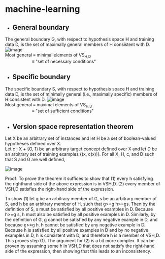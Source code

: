 # machine-learning

- ## General boundary
The general boundary G, with respect to hypothesis space H and training
data D, is the set of maximally general members of H consistent with D.<br>
![image](https://user-images.githubusercontent.com/64849889/141343101-4d2d2b51-c818-4cb7-90c6-9ba54ab0ef7f.png)<br>
Most general ≡ minimal elements of VS<sub>H,D</sub><br>
                  &nbsp;&nbsp;&nbsp;&nbsp;&nbsp;&nbsp;&nbsp;&nbsp;&nbsp;&nbsp;&nbsp;&nbsp;&nbsp;&nbsp;&nbsp;&nbsp;&nbsp;&nbsp;&nbsp;&nbsp;&nbsp;&nbsp;≡ "set of necessary conditions"




- ## Specific boundary
The specific boundary S, with respect to hypothesis space H and training
data D, is the set of minimally general (i.e., maximally specific) members of H
consistent with D.
![image](https://user-images.githubusercontent.com/64849889/141343196-c04aba58-7945-46b8-9286-7280eb1418dc.png)<br>
Most general ≡ maximal elements of VS<sub>H,D</sub><br>
              &nbsp;&nbsp;&nbsp;&nbsp;&nbsp;&nbsp;&nbsp;&nbsp;&nbsp;&nbsp;&nbsp;&nbsp;&nbsp;&nbsp;&nbsp;&nbsp;&nbsp;&nbsp;&nbsp;&nbsp;&nbsp;&nbsp;≡ "set of sufficient conditions"

- ## Version space representation theorem
Let X be an arbitrary set of instances and let H be a set of boolean-valued hypotheses defined over X.<br> Let c : X + {O, 1} be an arbitrary target concept defined over X and let D be an arbitrary set of training examples {(x, c(x))}. For all X, H, c, and D such that S and G are well defined, 

![image](https://user-images.githubusercontent.com/64849889/141342831-5dc12c05-0cc7-4e7d-b923-3a6fcabb757f.png)

Proof: To prove the theorem it suffices to show that
(1) every h satisfying the righthand side of the above expression is in VSH,D.
(2) every member of VSH,D satisfies the right-hand side of the expression.

To show (1) let g be an arbitrary member of G, s be an arbitrary member of S, and h be an arbitrary member of H, such that g>=g h>=gs. Then by the definition of S, s must be satisfied by all positive examples in D. Because h>=g s, h must also be satisfied by all positive examples in D. Similarly, by the definition of G, g cannot be satisfied by any negative example in D, and because g>=g h, h cannot be satisfied by any negative example in D. Because h is satisfied by all positive examples in D and by no negative examples in D, h is consistent with D, and therefore h is a member of VSH,D. This proves step (1). The argument for (2) is a bit more complex. It can be proven by assuming some h in VSH,D that does not satisfy the right-hand side of the expression, then showing that this leads to an inconsistency.
